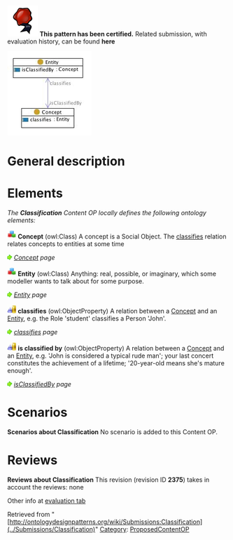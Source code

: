 [![](../images/thumb/b/b5/Certified.png/70px-Certified.png)](../Image/Certified.png "Certified.png") __This pattern has been certified.__
Related submission, with evaluation history, can be found __here__






[![Image:classification.jpg](../images/c/ca/Classification.jpg)](../Image/Classification.jpg "Image:classification.jpg")




#  General description


  




#  Elements


_The __Classification__ Content OP locally defines the following ontology elements:_




[![Class](../images/thumb/2/27/Class.gif/20px-Class.gif)](../Image/Class.gif "Class") __Concept__ (owl:Class) A concept is a Social Object. The  [classifies](../Submissions/Classification/classifies "Submissions:Classification/classifies") relation relates concepts to entities at some time 



 [![](../images/thumb/8/87/ArrowRight.gif/11px-ArrowRight.gif)](../Image/ArrowRight.gif "ArrowRight.gif") _[Concept](../Submissions/Classification/Concept "Submissions:Classification/Concept") page_

[![Class](../images/thumb/2/27/Class.gif/20px-Class.gif)](../Image/Class.gif "Class") __Entity__ (owl:Class) Anything: real, possible, or imaginary, which some modeller wants to talk about for some purpose. 



 [![](../images/thumb/8/87/ArrowRight.gif/11px-ArrowRight.gif)](../Image/ArrowRight.gif "ArrowRight.gif") _[Entity](../Submissions/Classification/Entity "Submissions:Classification/Entity") page_

[![ObjectProperty](../images/thumb/c/c3/ObjectProperty.gif/20px-ObjectProperty.gif)](../Image/ObjectProperty.gif "ObjectProperty") __classifies__ (owl:ObjectProperty) A relation between a  [Concept](../Submissions/Classification/Concept "Submissions:Classification/Concept") and an  [Entity](../Submissions/Classification/Entity "Submissions:Classification/Entity"), e.g. the Role 'student' classifies a Person 'John'. 



 [![](../images/thumb/8/87/ArrowRight.gif/11px-ArrowRight.gif)](../Image/ArrowRight.gif "ArrowRight.gif") _[classifies](../Submissions/Classification/classifies "Submissions:Classification/classifies") page_

[![ObjectProperty](../images/thumb/c/c3/ObjectProperty.gif/20px-ObjectProperty.gif)](../Image/ObjectProperty.gif "ObjectProperty") __is classified by__ (owl:ObjectProperty) A relation between a  [Concept](../Submissions/Classification/Concept "Submissions:Classification/Concept") and an  [Entity](../Submissions/Classification/Entity "Submissions:Classification/Entity"), e.g. 'John is considered a typical rude man'; your last concert constitutes the achievement of a lifetime; '20-year-old means she's mature enough'. 



 [![](../images/thumb/8/87/ArrowRight.gif/11px-ArrowRight.gif)](../Image/ArrowRight.gif "ArrowRight.gif") _[isClassifiedBy](../Submissions/Classification/isClassifiedBy "Submissions:Classification/isClassifiedBy") page_
  




#  Scenarios



__Scenarios about Classification__
No scenario is added to this Content OP.




#  Reviews



__Reviews about Classification__
This revision (revision ID __2375__) takes in account the reviews: none


Other info at [evaluation tab](http://ontologydesignpatterns.org/wiki/index.php?title=Submissions:Classification&action=evaluation "http://ontologydesignpatterns.org/wiki/index.php?title=Submissions:Classification&action=evaluation")






Retrieved from "[http://ontologydesignpatterns.org/wiki/Submissions:Classification](../Submissions/Classification)"
 [Category](http://ontologydesignpatterns.org/wiki/Special:Categories "Special:Categories"): [ProposedContentOP](../Category/ProposedContentOP "Category:ProposedContentOP")